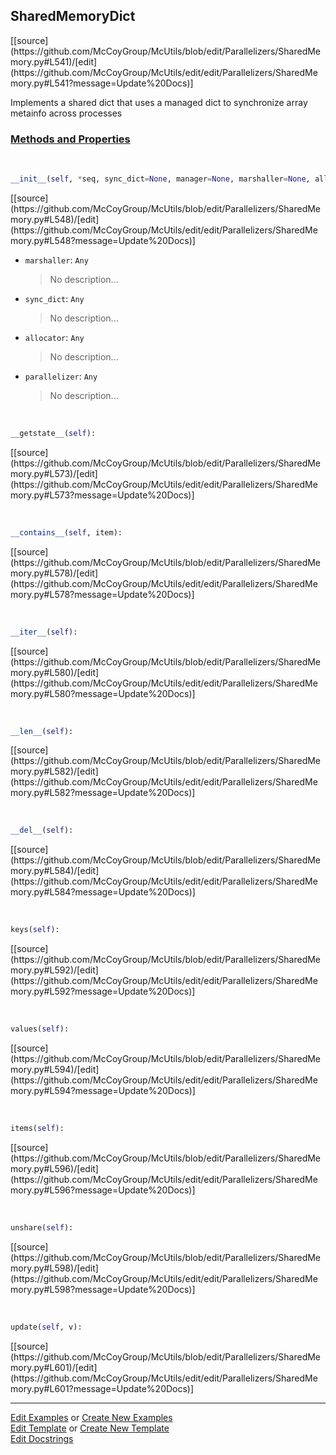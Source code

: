 ## <a id="McUtils.Parallelizers.SharedMemory.SharedMemoryDict">SharedMemoryDict</a> 
<div class="docs-source-link" markdown="1">
[[source](https://github.com/McCoyGroup/McUtils/blob/edit/Parallelizers/SharedMemory.py#L541)/[edit](https://github.com/McCoyGroup/McUtils/edit/edit/Parallelizers/SharedMemory.py#L541?message=Update%20Docs)]
</div>

Implements a shared dict that uses
a managed dict to synchronize array metainfo
across processes

<div class="collapsible-section">
 <div class="collapsible-section collapsible-section-header" markdown="1">
 
### <a class="collapse-link" data-toggle="collapse" href="#methods">Methods and Properties</a> <a class="float-right" data-toggle="collapse" href="#methods"><i class="fa fa-chevron-down"></i></a>

 </div>
 <div class="collapsible-section collapsible-section-body collapse" id="methods" markdown="1">

<a id="McUtils.Parallelizers.SharedMemory.SharedMemoryDict.__init__" class="docs-object-method">&nbsp;</a> 
```python
__init__(self, *seq, sync_dict=None, manager=None, marshaller=None, allocator=None, parallelizer=None): 
```
<div class="docs-source-link" markdown="1">
[[source](https://github.com/McCoyGroup/McUtils/blob/edit/Parallelizers/SharedMemory.py#L548)/[edit](https://github.com/McCoyGroup/McUtils/edit/edit/Parallelizers/SharedMemory.py#L548?message=Update%20Docs)]
</div>


- `marshaller`: `Any`
    >No description...
- `sync_dict`: `Any`
    >No description...
- `allocator`: `Any`
    >No description...
- `parallelizer`: `Any`
    >No description...

<a id="McUtils.Parallelizers.SharedMemory.SharedMemoryDict.__getstate__" class="docs-object-method">&nbsp;</a> 
```python
__getstate__(self): 
```
<div class="docs-source-link" markdown="1">
[[source](https://github.com/McCoyGroup/McUtils/blob/edit/Parallelizers/SharedMemory.py#L573)/[edit](https://github.com/McCoyGroup/McUtils/edit/edit/Parallelizers/SharedMemory.py#L573?message=Update%20Docs)]
</div>

<a id="McUtils.Parallelizers.SharedMemory.SharedMemoryDict.__contains__" class="docs-object-method">&nbsp;</a> 
```python
__contains__(self, item): 
```
<div class="docs-source-link" markdown="1">
[[source](https://github.com/McCoyGroup/McUtils/blob/edit/Parallelizers/SharedMemory.py#L578)/[edit](https://github.com/McCoyGroup/McUtils/edit/edit/Parallelizers/SharedMemory.py#L578?message=Update%20Docs)]
</div>

<a id="McUtils.Parallelizers.SharedMemory.SharedMemoryDict.__iter__" class="docs-object-method">&nbsp;</a> 
```python
__iter__(self): 
```
<div class="docs-source-link" markdown="1">
[[source](https://github.com/McCoyGroup/McUtils/blob/edit/Parallelizers/SharedMemory.py#L580)/[edit](https://github.com/McCoyGroup/McUtils/edit/edit/Parallelizers/SharedMemory.py#L580?message=Update%20Docs)]
</div>

<a id="McUtils.Parallelizers.SharedMemory.SharedMemoryDict.__len__" class="docs-object-method">&nbsp;</a> 
```python
__len__(self): 
```
<div class="docs-source-link" markdown="1">
[[source](https://github.com/McCoyGroup/McUtils/blob/edit/Parallelizers/SharedMemory.py#L582)/[edit](https://github.com/McCoyGroup/McUtils/edit/edit/Parallelizers/SharedMemory.py#L582?message=Update%20Docs)]
</div>

<a id="McUtils.Parallelizers.SharedMemory.SharedMemoryDict.__del__" class="docs-object-method">&nbsp;</a> 
```python
__del__(self): 
```
<div class="docs-source-link" markdown="1">
[[source](https://github.com/McCoyGroup/McUtils/blob/edit/Parallelizers/SharedMemory.py#L584)/[edit](https://github.com/McCoyGroup/McUtils/edit/edit/Parallelizers/SharedMemory.py#L584?message=Update%20Docs)]
</div>

<a id="McUtils.Parallelizers.SharedMemory.SharedMemoryDict.keys" class="docs-object-method">&nbsp;</a> 
```python
keys(self): 
```
<div class="docs-source-link" markdown="1">
[[source](https://github.com/McCoyGroup/McUtils/blob/edit/Parallelizers/SharedMemory.py#L592)/[edit](https://github.com/McCoyGroup/McUtils/edit/edit/Parallelizers/SharedMemory.py#L592?message=Update%20Docs)]
</div>

<a id="McUtils.Parallelizers.SharedMemory.SharedMemoryDict.values" class="docs-object-method">&nbsp;</a> 
```python
values(self): 
```
<div class="docs-source-link" markdown="1">
[[source](https://github.com/McCoyGroup/McUtils/blob/edit/Parallelizers/SharedMemory.py#L594)/[edit](https://github.com/McCoyGroup/McUtils/edit/edit/Parallelizers/SharedMemory.py#L594?message=Update%20Docs)]
</div>

<a id="McUtils.Parallelizers.SharedMemory.SharedMemoryDict.items" class="docs-object-method">&nbsp;</a> 
```python
items(self): 
```
<div class="docs-source-link" markdown="1">
[[source](https://github.com/McCoyGroup/McUtils/blob/edit/Parallelizers/SharedMemory.py#L596)/[edit](https://github.com/McCoyGroup/McUtils/edit/edit/Parallelizers/SharedMemory.py#L596?message=Update%20Docs)]
</div>

<a id="McUtils.Parallelizers.SharedMemory.SharedMemoryDict.unshare" class="docs-object-method">&nbsp;</a> 
```python
unshare(self): 
```
<div class="docs-source-link" markdown="1">
[[source](https://github.com/McCoyGroup/McUtils/blob/edit/Parallelizers/SharedMemory.py#L598)/[edit](https://github.com/McCoyGroup/McUtils/edit/edit/Parallelizers/SharedMemory.py#L598?message=Update%20Docs)]
</div>

<a id="McUtils.Parallelizers.SharedMemory.SharedMemoryDict.update" class="docs-object-method">&nbsp;</a> 
```python
update(self, v): 
```
<div class="docs-source-link" markdown="1">
[[source](https://github.com/McCoyGroup/McUtils/blob/edit/Parallelizers/SharedMemory.py#L601)/[edit](https://github.com/McCoyGroup/McUtils/edit/edit/Parallelizers/SharedMemory.py#L601?message=Update%20Docs)]
</div>

 </div>
</div>




___

[Edit Examples](https://github.com/McCoyGroup/McUtils/edit/gh-pages/ci/examples/McUtils/Parallelizers/SharedMemory/SharedMemoryDict.md) or 
[Create New Examples](https://github.com/McCoyGroup/McUtils/new/gh-pages/?filename=ci/examples/McUtils/Parallelizers/SharedMemory/SharedMemoryDict.md) <br/>
[Edit Template](https://github.com/McCoyGroup/McUtils/edit/gh-pages/ci/docs/McUtils/Parallelizers/SharedMemory/SharedMemoryDict.md) or 
[Create New Template](https://github.com/McCoyGroup/McUtils/new/gh-pages/?filename=ci/docs/templates/McUtils/Parallelizers/SharedMemory/SharedMemoryDict.md) <br/>
[Edit Docstrings](https://github.com/McCoyGroup/McUtils/edit/edit/Parallelizers/SharedMemory.py#L541?message=Update%20Docs)